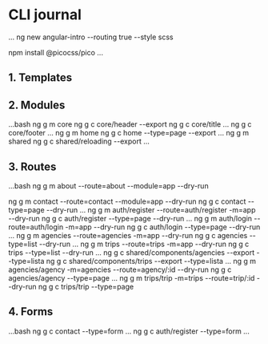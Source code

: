 # CLI journal
...
ng new angular-intro --routing true --style scss

npm install @picocss/pico
...

## 1. Templates

## 2. Modules

...bash
ng g m core
ng g c core/header --export
ng g c core/title
...
ng g c core/footer
...
ng g m home
ng g c home --type=page --export
...
ng g m shared
ng g c shared/reloading --export
...

## 3. Routes

...bash
ng g m about --route=about --module=app --dry-run

ng g m contact --route=contact --module=app --dry-run
ng g c contact --type=page --dry-run
...
ng g m auth/register --route=auth/register -m=app --dry-run
ng g c auth/register --type=page --dry-run
...
ng g m auth/login --route=auth/login -m=app --dry-run
ng g c auth/login --type=page --dry-run
...
ng g m agencies --route=agencies -m=app --dry-run
ng g c agencies --type=list --dry-run
...
ng g m trips --route=trips -m=app --dry-run
ng g c trips --type=list --dry-run
...
ng g c shared/components/agencies --export --type=lista
ng g c shared/components/trips --export --type=lista
...
ng g m agencies/agency -m=agencies --route=agency/:id  --dry-run
ng g c agencies/agency --type=page
...
ng g m trips/trip -m=trips --route=trip/:id  --dry-run
ng g c trips/trip --type=page

## 4. Forms

...bash
ng g c contact --type=form
...
ng g c auth/register --type=form
...
